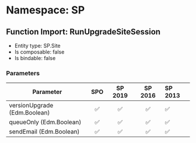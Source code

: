 # Namespace: SP

## Function Import: RunUpgradeSiteSession

- Entity type: SP.Site
- Is composable: false
- Is bindable: false

### Parameters

Parameter | SPO | SP 2019 | SP 2016 | SP 2013
----------|:---:|:-------:|:-------:|:-------
versionUpgrade (Edm.Boolean) | ✅ | ✅ | ✅ | ✅
queueOnly (Edm.Boolean) | ✅ | ✅ | ✅ | ✅
sendEmail (Edm.Boolean) | ✅ | ✅ | ✅ | ✅